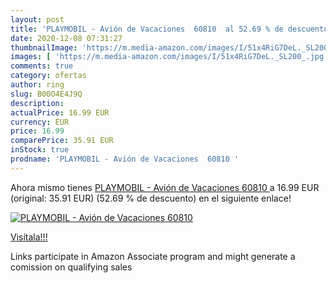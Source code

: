 ```yaml
---
layout: post
title: 'PLAYMOBIL - Avión de Vacaciones  60810  al 52.69 % de descuento'
date: 2020-12-08 07:31:27
thumbnailImage: 'https://m.media-amazon.com/images/I/51x4RiG7DeL._SL200_.jpg'
images: [ 'https://m.media-amazon.com/images/I/51x4RiG7DeL._SL200_.jpg' ]
comments: true
category: ofertas
author: ring
slug: B00O4E4J9Q
description:
actualPrice: 16.99 EUR
currency: EUR
price: 16.99
comparePrice: 35.91 EUR
inStock: true
prodname: 'PLAYMOBIL - Avión de Vacaciones  60810 '
---
```


Ahora mismo tienes [PLAYMOBIL - Avión de Vacaciones  60810 ](https://www.amazon.es/dp/B00O4E4J9Q/?tag=tolees-21) a 16.99 EUR (original: 35.91 EUR) (52.69 %  de descuento) en el siguiente enlace!

[![PLAYMOBIL - Avión de Vacaciones  60810 ](https://m.media-amazon.com/images/I/51x4RiG7DeL._SL200_.jpg)](https://www.amazon.es/dp/B00O4E4J9Q/?tag=tolees-21)

[Visítala!!!](https://www.amazon.es/dp/B00O4E4J9Q/?tag=tolees-21)

Links participate in Amazon Associate program and might generate a comission on qualifying sales
